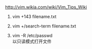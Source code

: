 http://vim.wikia.com/wiki/Vim_Tips_Wiki

1. vim +143 filename.txt

2. vim +/search-term filename.txt

3. vim -R /etc/passwd  
以只读模式打开文件
